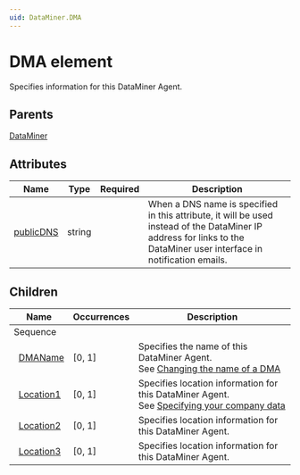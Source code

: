 ```yaml
---
uid: DataMiner.DMA
---
```


# DMA element

Specifies information for this DataMiner Agent.

## Parents

[DataMiner](xref:DataMiner)

## Attributes

| Name | Type | Required | Description |
| --- | --- | --- | --- |
| [publicDNS](xref:DataMiner.DMA-publicDNS) | string |  | When a DNS name is specified in this attribute, it will be used instead of the DataMiner IP address for links to the DataMiner user interface in notification emails. |

## Children

| Name | Occurrences | Description |
| --- | --- | --- |
| Sequence |  |  |
| &#160;&#160;[DMAName](xref:DataMiner.DMA.DMAName) | [0, 1] | Specifies the name of this DataMiner Agent.<br>See [Changing the name of a DMA](xref:Changing_the_name_of_a_DMA) |
| &#160;&#160;[Location1](xref:DataMiner.DMA.Location1) | [0, 1] | Specifies location information for this DataMiner Agent.<br>See [Specifying your company data](xref:Specifying_your_company_data) |
| &#160;&#160;[Location2](xref:DataMiner.DMA.Location2) | [0, 1] | Specifies location information for this DataMiner Agent. |
| &#160;&#160;[Location3](xref:DataMiner.DMA.Location3) | [0, 1] | Specifies location information for this DataMiner Agent. |
